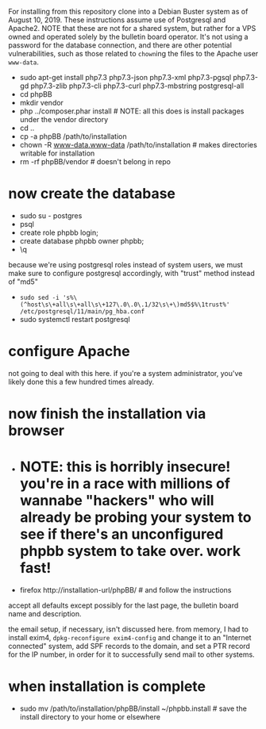 For installing from this repository clone into a Debian Buster system as
of August 10, 2019. These instructions assume use of Postgresql and Apache2.
NOTE that these are not for a shared system, but rather for a VPS owned and
operated solely by the bulletin board operator. It's not using a password
for the database connection, and there are other potential vulnerabilities,
such as those related to `chown`ing the files to the Apache user `www-data`.

* sudo apt-get install php7.3 php7.3-json php7.3-xml php7.3-pgsql php7.3-gd php7.3-zlib php7.3-cli php7.3-curl php7.3-mbstring postgresql-all
* cd phpBB
* mkdir vendor
* php ../composer.phar install  # NOTE: all this does is install packages under the vendor directory
* cd ..
* cp -a phpBB /path/to/installation
* chown -R www-data.www-data /path/to/installation  # makes directories writable for installation
* rm -rf phpBB/vendor  # doesn't belong in repo

# now create the database

* sudo su - postgres
* psql
* create role phpbb login;
* create database phpbb owner phpbb;
* \q

because we're using postgresql roles instead of system users, we must
make sure to configure postgresql accordingly, with "trust" method instead
of "md5"

* `sudo sed -i 's%\(^host\s\+all\s\+all\s\+127\.0\.0\.1/32\s\+\)md5$%\1trust%' /etc/postgresql/11/main/pg_hba.conf`
* sudo systemctl restart postgresql

# configure Apache

not going to deal with this here. if you're a system administrator, you've
likely done this a few hundred times already.

# now finish the installation via browser

* # NOTE: this is horribly insecure! you're in a race with millions of wannabe "hackers" who will already be probing your system to see if there's an unconfigured phpbb system to take over. work fast!

* firefox http://installation-url/phpBB/  # and follow the instructions

accept all defaults except possibly for the last page, the bulletin board
name and description.

the email setup, if necessary, isn't discussed here. from memory, I had to
install exim4, `dpkg-reconfigure exim4-config` and change it to an "Internet
connected" system, add SPF records to the domain, and set a PTR record for
the IP number, in order for it to successfully send mail to other systems.

# when installation is complete

* sudo mv /path/to/installation/phpBB/install ~/phpbb.install  # save the install directory to your home or elsewhere
